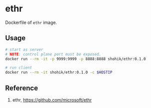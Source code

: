 # ethr

Dockerfile of `ethr` image.

## Usage

```bash
# start as server
# NOTE: control plane port must be exposed.
docker run --rm -it -p 9999:9999 -p 8888:8888 shohik/ethr:0.1.0

# run client
docker run --rm -it shohik/ethr:0.1.0 -c $HOSTIP

```

## Reference

1. ethr, <https://github.com/microsoft/ethr>
